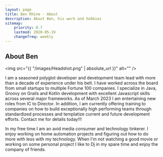 ```yaml
---
layout: page
title: Ben Rhine - About
description: About Ben, his work and hobbies
sitemap:
    priority: 0.7
    lastmod: 2020-05-19
    changefreq: weekly
---
```

## About Ben

<span class="image left"><img src="{{ "/images/Headshot.png" | absolute_url }}" alt="" /></span>

I am a seasoned polyglot developer and development team lead with more than a decade of experience under his belt.
I have worked across the board from small startups to multiple Fortune 100 companies. I specialize in Java, Groovy
on Grails and Kotlin development with excellent Javascript skills across several major frameworks. As of March 2023 I am
entertaining new roles from IC to Director. In addition, I am currently offering training to companies on how to build
exceptionally high performing teams through standardized processes and templatize current and future development efforts.
Contact me for details today!!!

In my free time I am an avid media consumer and technology tinkerer. I enjoy working on home automation projects and
figuring out how to do more with less with my technology. When I'm not watching a good movie or working on some personal
project I like to Dj in my spare time and enjoy the company of friends.